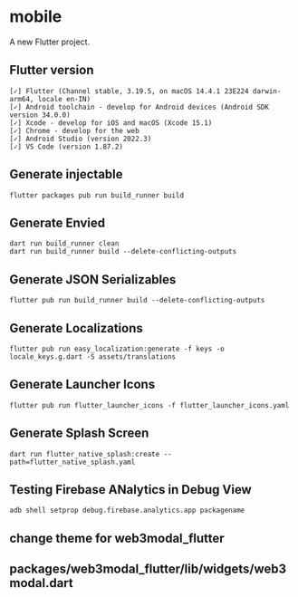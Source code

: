 # mobile

A new Flutter project.

## Flutter version

```console
[✓] Flutter (Channel stable, 3.19.5, on macOS 14.4.1 23E224 darwin-arm64, locale en-IN)
[✓] Android toolchain - develop for Android devices (Android SDK version 34.0.0)
[✓] Xcode - develop for iOS and macOS (Xcode 15.1)
[✓] Chrome - develop for the web
[✓] Android Studio (version 2022.3)
[✓] VS Code (version 1.87.2)
```

## Generate injectable

```console
flutter packages pub run build_runner build
```

## Generate Envied

```console
dart run build_runner clean
dart run build_runner build --delete-conflicting-outputs
```

## Generate JSON Serializables

```console
flutter pub run build_runner build --delete-conflicting-outputs
```

## Generate Localizations

```console
flutter pub run easy_localization:generate -f keys -o locale_keys.g.dart -S assets/translations
```

## Generate Launcher Icons

```console
flutter pub run flutter_launcher_icons -f flutter_launcher_icons.yaml
```

## Generate Splash Screen

```console
dart run flutter_native_splash:create --path=flutter_native_splash.yaml
```

## Testing Firebase ANalytics in Debug View

```console
adb shell setprop debug.firebase.analytics.app packagename
```

## change theme for web3modal_flutter

## packages/web3modal_flutter/lib/widgets/web3modal.dart

##
